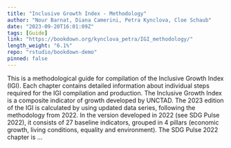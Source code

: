 ```yaml
---
title: "Inclusive Growth Index - Methodology"
author: "Nour Barnat, Diana Camerini, Petra Kynclova, Cloe Schaub"
date: "2023-09-20T16:01:09Z"
tags: [Guide]
link: "https://bookdown.org/kynclova_petra/IGI_methodology/"
length_weight: "6.1%"
repo: "rstudio/bookdown-demo"
pinned: false
---
```


This is a methodological guide for compilation of the Inclusive Growth Index (IGI). Each chapter contains detailed information about individual steps required for the IGI compilation and production. The Inclusive Growth Index is a composite indicator of growth developed by UNCTAD. The 2023 edition of the IGI is calculated by using updated data series, following the methodology from 2022. In the version developed in 2022 (see SDG Pulse 2022), it consists of 27 baseline indicators, grouped in 4 pillars (economic growth, living conditions, equality and environment). The SDG Pulse 2022 chapter is  ...
